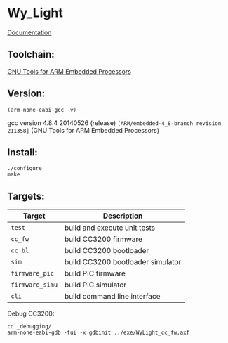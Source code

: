 Wy_Light
===========

 [Documentation](http://polybassa.github.com/Wy_Light/index.html)

Toolchain: 
----------
 [GNU Tools for ARM Embedded Processors](https://launchpad.net/gcc-arm-embedded/)	


Version:  
-----------
```(arm-none-eabi-gcc -v)```

gcc version 4.8.4 20140526 (release) `[ARM/embedded-4_8-branch revision 211358]` (GNU Tools for ARM Embedded Processors) 


Install:
-----------
```
./configure
make
```


Targets:
-----------
| Target	  | Description
|-----------------|--------------
| `test`          | build and execute unit tests        
| `cc_fw`         | build CC3200 firmware               
| `cc_bl`         | build CC3200 bootloader             
| `sim`           | build CC3200 bootloader simulator   
| `firmware_pic`  | build PIC firmware                  
| `firmware_simu` | build PIC simulator                 
| `cli`           | build command line interface       


Debug CC3200:
```
cd _debugging/
arm-none-eabi-gdb -tui -x gdbinit ../exe/WyLight_cc_fw.axf
```
